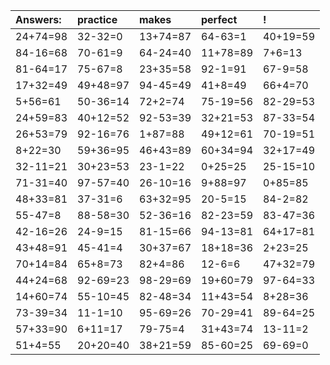 | Answers: | practice | makes | perfect | ! |
| :--- | :--- | :--- | :--- | :--- |
| 24+74=98 | 32-32=0 | 13+74=87 | 64-63=1 | 40+19=59 | 
| 84-16=68 | 70-61=9 | 64-24=40 | 11+78=89 | 7+6=13 | 
| 81-64=17 | 75-67=8 | 23+35=58 | 92-1=91 | 67-9=58 | 
| 17+32=49 | 49+48=97 | 94-45=49 | 41+8=49 | 66+4=70 | 
| 5+56=61 | 50-36=14 | 72+2=74 | 75-19=56 | 82-29=53 | 
| 24+59=83 | 40+12=52 | 92-53=39 | 32+21=53 | 87-33=54 | 
| 26+53=79 | 92-16=76 | 1+87=88 | 49+12=61 | 70-19=51 | 
| 8+22=30 | 59+36=95 | 46+43=89 | 60+34=94 | 32+17=49 | 
| 32-11=21 | 30+23=53 | 23-1=22 | 0+25=25 | 25-15=10 | 
| 71-31=40 | 97-57=40 | 26-10=16 | 9+88=97 | 0+85=85 | 
| 48+33=81 | 37-31=6 | 63+32=95 | 20-5=15 | 84-2=82 | 
| 55-47=8 | 88-58=30 | 52-36=16 | 82-23=59 | 83-47=36 | 
| 42-16=26 | 24-9=15 | 81-15=66 | 94-13=81 | 64+17=81 | 
| 43+48=91 | 45-41=4 | 30+37=67 | 18+18=36 | 2+23=25 | 
| 70+14=84 | 65+8=73 | 82+4=86 | 12-6=6 | 47+32=79 | 
| 44+24=68 | 92-69=23 | 98-29=69 | 19+60=79 | 97-64=33 | 
| 14+60=74 | 55-10=45 | 82-48=34 | 11+43=54 | 8+28=36 | 
| 73-39=34 | 11-1=10 | 95-69=26 | 70-29=41 | 89-64=25 | 
| 57+33=90 | 6+11=17 | 79-75=4 | 31+43=74 | 13-11=2 | 
| 51+4=55 | 20+20=40 | 38+21=59 | 85-60=25 | 69-69=0 | 
